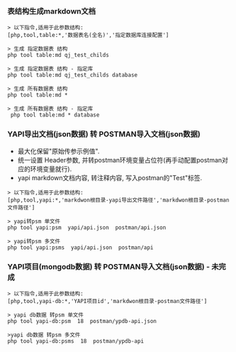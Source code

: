 
### 表结构生成markdown文档

~~~
> 以下指令,适用于此参数结构:
[php,tool,table:*,'数据表名(全名)','指定数据库连接配置']

> 生成 指定数据表 结构
php tool table:md qj_test_childs

> 生成 指定数据表 结构 - 指定库
php tool table:md qj_test_childs database

> 生成 所有数据表 结构
php tool table:md *  

> 生成 所有数据表 结构 - 指定库
 php tool table:md * database
~~~


### YAPI导出文档(json数据) 转 POSTMAN导入文档(json数据) 
* 最大化保留"原始传参示例值".
* 统一设置 Header参数, 并转postman环境变量占位符(再手动配置postman对应的环境变量就行).
* yapi markdown文档内容, 转注释内容, 写入postman的"Test"标签.

~~~
> 以下指令,适用于此参数结构:
[php,tool,yapi:*,'markdwon根目录-yapi导出文件路径','markdwon根目录-postman文件路径']

> yapi转psm 单文件
php tool yapi:psm  yapi/api.json  postman/api.json

> yapi转psm 多文件
php tool yapi:psms  yapi/api.json  postman/api

~~~


### YAPI项目(mongodb数据) 转 POSTMAN导入文档(json数据) - 未完成

~~~
> 以下指令,适用于此参数结构:
[php,tool,yapi-db:*,'YAPI项目id','markdwon根目录-postman文件路径']

> yapi db数据 转psm 单文件
php tool yapi-db:psm  18  postman/ypdb-api.json

>yapi db数据 转psm 多文件
php tool yapi-db:psms  18  postman/ypdb-api 

~~~